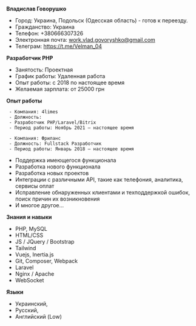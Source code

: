 
**Владислав Говорушко**
 - Город: Украина, Подольск (Одесская область) - готов к переезду.
 - Гражданство: Украина
 - Телефон: +380666307326
 - Электронная почта: work.vlad.govoryshko@gmail.com
 - Телеграм: https://t.me/Velman_04

**Разработчик PHP**
 - Занятость: Проектная
 - График работы: Удаленная работа
 - Опыт работы: с 2018 по настоящее время
 - Желаемая зарплата: от 25000 грн

**Опыт работы**

     - Компания: 4limes
     - Должность:
     - Разработчик PHP/Laravel/Bitrix
     - Период работы: Ноябрь 2021 – настоящее время

     - Компания: Фриланс
     - Должность: Fullstack Разработчик
     - Период работы: Январь 2018 – настоящее время

 - Поддержка имеющегося функционала
 - Разработка нового функционала
 - Разработка новых проектов
 - Интеграции с различными API, такие как телефония, аналитика, сервисы оплат
 - Исправление обнаруженных клиентами и техподдержкой ошибок, поиск причин их возникновения
 - И многое другое...

**Знания и навыки**
 - PHP, MySQL
 - HTML/CSS
 - JS / JQuery / Bootstrap
 - Tailwind
 - Vuejs, Inertia.js
 - Git, Composer, Webpack
 - Laravel
 - Nginx / Apache
 - WebSocket

**Языки**
 - Украинский,
 - Русский,
 - Английский (Low)
